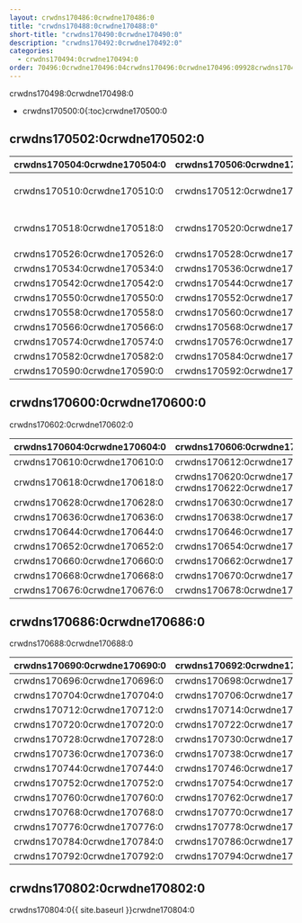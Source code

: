 ```yaml
---
layout: crwdns170486:0crwdne170486:0
title: "crwdns170488:0crwdne170488:0"
short-title: "crwdns170490:0crwdne170490:0"
description: "crwdns170492:0crwdne170492:0"
categories:
  - crwdns170494:0crwdne170494:0
order: 70496:0crwdne170496:04crwdns170496:0crwdne170496:09928crwdns170496:0crwdne170496:0
---
```


crwdns170498:0crwdne170498:0

* crwdns170500:0{:toc}crwdne170500:0

## crwdns170502:0crwdne170502:0

| crwdns170504:0crwdne170504:0 | crwdns170506:0crwdne170506:0 | crwdns170508:0crwdne170508:0                                                   |
| ---------------------------- | ---------------------------- | ------------------------------------------------------------------------------ |
| crwdns170510:0crwdne170510:0 | crwdns170512:0crwdne170512:0 | [crwdns170516:0crwdne170516:0](crwdns170514:0{{ site.baseurl }}crwdne170514:0) |
| crwdns170518:0crwdne170518:0 | crwdns170520:0crwdne170520:0 | [crwdns170524:0crwdne170524:0](crwdns170522:0{{ site.baseurl }}crwdne170522:0) |
| crwdns170526:0crwdne170526:0 | crwdns170528:0crwdne170528:0 | [crwdns170532:0crwdne170532:0](crwdns170530:0crwdne170530:0)                   |
| crwdns170534:0crwdne170534:0 | crwdns170536:0crwdne170536:0 | [crwdns170540:0crwdne170540:0](crwdns170538:0crwdne170538:0)                   |
| crwdns170542:0crwdne170542:0 | crwdns170544:0crwdne170544:0 | [crwdns170548:0crwdne170548:0](crwdns170546:0crwdne170546:0)                   |
| crwdns170550:0crwdne170550:0 | crwdns170552:0crwdne170552:0 | [crwdns170556:0crwdne170556:0](crwdns170554:0crwdne170554:0)                   |
| crwdns170558:0crwdne170558:0 | crwdns170560:0crwdne170560:0 | [crwdns170564:0crwdne170564:0](crwdns170562:0crwdne170562:0)                   |
| crwdns170566:0crwdne170566:0 | crwdns170568:0crwdne170568:0 | [crwdns170572:0crwdne170572:0](crwdns170570:0crwdne170570:0)                   |
| crwdns170574:0crwdne170574:0 | crwdns170576:0crwdne170576:0 | [crwdns170580:0crwdne170580:0](crwdns170578:0crwdne170578:0)                   |
| crwdns170582:0crwdne170582:0 | crwdns170584:0crwdne170584:0 | [crwdns170588:0crwdne170588:0](crwdns170586:0crwdne170586:0)                   |
| crwdns170590:0crwdne170590:0 | crwdns170592:0crwdne170592:0 | [crwdns170596:0crwdne170596:0](crwdns170594:0crwdne170594:0)                   | crwdns170598:0crwdne170598:0 

## crwdns170600:0crwdne170600:0

crwdns170602:0crwdne170602:0

| crwdns170604:0crwdne170604:0 | crwdns170606:0crwdne170606:0                              | crwdns170608:0crwdne170608:0                                 |
| ---------------------------- | --------------------------------------------------------- | ------------------------------------------------------------ |
| crwdns170610:0crwdne170610:0 | crwdns170612:0crwdne170612:0                              | [crwdns170616:0crwdne170616:0](crwdns170614:0crwdne170614:0) |
| crwdns170618:0crwdne170618:0 | crwdns170620:0crwdne170620:0 crwdns170622:0crwdne170622:0 | [crwdns170626:0crwdne170626:0](crwdns170624:0crwdne170624:0) |
| crwdns170628:0crwdne170628:0 | crwdns170630:0crwdne170630:0                              | [crwdns170634:0crwdne170634:0](crwdns170632:0crwdne170632:0) |
| crwdns170636:0crwdne170636:0 | crwdns170638:0crwdne170638:0                              | [crwdns170642:0crwdne170642:0](crwdns170640:0crwdne170640:0) |
| crwdns170644:0crwdne170644:0 | crwdns170646:0crwdne170646:0                              | [crwdns170650:0crwdne170650:0](crwdns303772:0crwdne303772:0) |
| crwdns170652:0crwdne170652:0 | crwdns170654:0crwdne170654:0                              | [crwdns170658:0crwdne170658:0](crwdns170656:0crwdne170656:0) |
| crwdns170660:0crwdne170660:0 | crwdns170662:0crwdne170662:0                              | [crwdns170666:0crwdne170666:0](crwdns170664:0crwdne170664:0) |
| crwdns170668:0crwdne170668:0 | crwdns170670:0crwdne170670:0                              | [crwdns170674:0crwdne170674:0](crwdns170672:0crwdne170672:0) |
| crwdns170676:0crwdne170676:0 | crwdns170678:0crwdne170678:0                              | [crwdns170682:0crwdne170682:0](crwdns170680:0crwdne170680:0) | crwdns170684:0crwdne170684:0 

## crwdns170686:0crwdne170686:0

crwdns170688:0crwdne170688:0

| crwdns170690:0crwdne170690:0 | crwdns170692:0crwdne170692:0 | crwdns170694:0crwdne170694:0                                 |
| ---------------------------- | ---------------------------- | ------------------------------------------------------------ |
| crwdns170696:0crwdne170696:0 | crwdns170698:0crwdne170698:0 | [crwdns170702:0crwdne170702:0](crwdns170700:0crwdne170700:0) |
| crwdns170704:0crwdne170704:0 | crwdns170706:0crwdne170706:0 | [crwdns170710:0crwdne170710:0](crwdns170708:0crwdne170708:0) |
| crwdns170712:0crwdne170712:0 | crwdns170714:0crwdne170714:0 | [crwdns170718:0crwdne170718:0](crwdns170716:0crwdne170716:0) |
| crwdns170720:0crwdne170720:0 | crwdns170722:0crwdne170722:0 | [crwdns170726:0crwdne170726:0](crwdns170724:0crwdne170724:0) |
| crwdns170728:0crwdne170728:0 | crwdns170730:0crwdne170730:0 | [crwdns170734:0crwdne170734:0](crwdns170732:0crwdne170732:0) |
| crwdns170736:0crwdne170736:0 | crwdns170738:0crwdne170738:0 | [crwdns170742:0crwdne170742:0](crwdns170740:0crwdne170740:0) |
| crwdns170744:0crwdne170744:0 | crwdns170746:0crwdne170746:0 | [crwdns170750:0crwdne170750:0](crwdns170748:0crwdne170748:0) |
| crwdns170752:0crwdne170752:0 | crwdns170754:0crwdne170754:0 | [crwdns170758:0crwdne170758:0](crwdns170756:0crwdne170756:0) |
| crwdns170760:0crwdne170760:0 | crwdns170762:0crwdne170762:0 | [crwdns170766:0crwdne170766:0](crwdns170764:0crwdne170764:0) |
| crwdns170768:0crwdne170768:0 | crwdns170770:0crwdne170770:0 | [crwdns170774:0crwdne170774:0](crwdns170772:0crwdne170772:0) |
| crwdns170776:0crwdne170776:0 | crwdns170778:0crwdne170778:0 | [crwdns170782:0crwdne170782:0](crwdns170780:0crwdne170780:0) |
| crwdns170784:0crwdne170784:0 | crwdns170786:0crwdne170786:0 | [crwdns170790:0crwdne170790:0](crwdns170788:0crwdne170788:0) |
| crwdns170792:0crwdne170792:0 | crwdns170794:0crwdne170794:0 | [crwdns170798:0crwdne170798:0](crwdns170796:0crwdne170796:0) | crwdns170800:0crwdne170800:0 

## crwdns170802:0crwdne170802:0

crwdns170804:0{{ site.baseurl }}crwdne170804:0